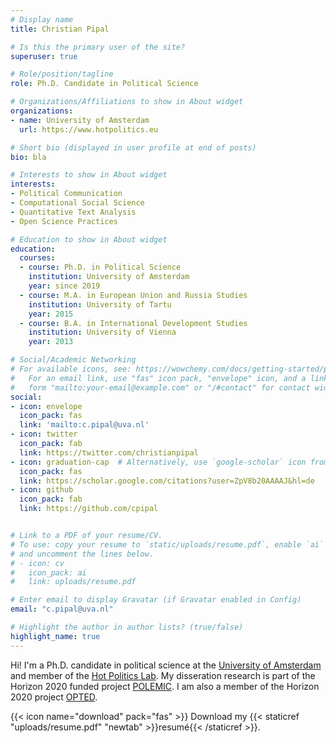 ```yaml
---
# Display name
title: Christian Pipal

# Is this the primary user of the site?
superuser: true

# Role/position/tagline
role: Ph.D. Candidate in Political Science

# Organizations/Affiliations to show in About widget
organizations:
- name: University of Amsterdam
  url: https://www.hotpolitics.eu

# Short bio (displayed in user profile at end of posts)
bio: bla

# Interests to show in About widget
interests:
- Political Communication
- Computational Social Science
- Quantitative Text Analysis
- Open Science Practices

# Education to show in About widget
education:
  courses:
  - course: Ph.D. in Political Science
    institution: University of Amsterdam
    year: since 2019
  - course: M.A. in European Union and Russia Studies
    institution: University of Tartu
    year: 2015
  - course: B.A. in International Development Studies
    institution: University of Vienna
    year: 2013

# Social/Academic Networking
# For available icons, see: https://wowchemy.com/docs/getting-started/page-builder/#icons
#   For an email link, use "fas" icon pack, "envelope" icon, and a link in the
#   form "mailto:your-email@example.com" or "/#contact" for contact widget.
social:
- icon: envelope
  icon_pack: fas
  link: 'mailto:c.pipal@uva.nl'
- icon: twitter
  icon_pack: fab
  link: https://twitter.com/christianpipal
- icon: graduation-cap  # Alternatively, use `google-scholar` icon from `ai` icon pack
  icon_pack: fas
  link: https://scholar.google.com/citations?user=ZpV8b20AAAAJ&hl=de
- icon: github
  icon_pack: fab
  link: https://github.com/cpipal


# Link to a PDF of your resume/CV.
# To use: copy your resume to `static/uploads/resume.pdf`, enable `ai` icons in `params.toml`, 
# and uncomment the lines below.
# - icon: cv
#   icon_pack: ai
#   link: uploads/resume.pdf

# Enter email to display Gravatar (if Gravatar enabled in Config)
email: "c.pipal@uva.nl"

# Highlight the author in author lists? (true/false)
highlight_name: true
---
```


Hi! I'm a Ph.D. candidate in political science at the [University of Amsterdam](https://www.uva.nl/) and member of the [Hot Politics Lab](https://www.hotpolitics.eu). My disseration research is part of the Horizon 2020 funded project [POLEMIC](http://www.hotpolitics.eu/polemic/). I am also a member of the Horizon 2020 project [OPTED](https://opted.eu/). 



{{< icon name="download" pack="fas" >}} Download my {{< staticref "uploads/resume.pdf" "newtab" >}}resumé{{< /staticref >}}.
